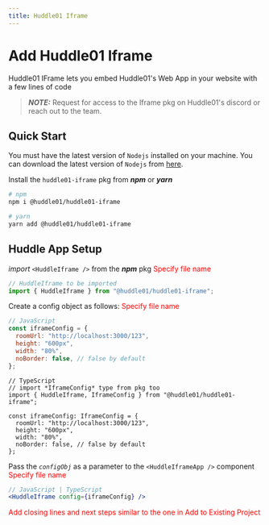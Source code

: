 ```yaml
---
title: Huddle01 Iframe
---
```


# Add Huddle01 Iframe

Huddle01 IFrame lets you embed Huddle01's Web App in your website with a few lines of code

> **_NOTE:_** Request for access to the Iframe pkg on Huddle01's discord or reach out to the team.

## Quick Start

You must have the latest version of `Nodejs` installed on your machine. You can download the latest version of `Nodejs` from [here](https://nodejs.org/en/download/).

Install the `huddle01-iframe` pkg from **_npm_** or **_yarn_**

```bash
# npm
npm i @huddle01/huddle01-iframe

# yarn
yarn add @huddle01/huddle01-iframe
```

## **Huddle App Setup**

_import_ `<HuddleIframe />` from the **_npm_** pkg <font color='red'> Specify file name</font>

```jsx
// HuddleIframe to be imported
import { HuddleIframe } from "@huddle01/huddle01-iframe";
```

Create a config object as follows: <font color='red'> Specify file name</font>

```jsx
// JavaScript
const iframeConfig = {
  roomUrl: "http://localhost:3000/123",
  height: "600px",
  width: "80%",
  noBorder: false, // false by default
};
```

```tsx
// TypeScript
// import *IframeConfig* type from pkg too
import { HuddleIframe, IframeConfig } from "@huddle01/huddle01-iframe";

const iframeConfig: IframeConfig = {
  roomUrl: "http://localhost:3000/123",
  height: "600px",
  width: "80%",
  noBorder: false, // false by default
};
```

Pass the _`configObj`_ as a parameter to the `<HuddleIframeApp />` component <font color='red'> Specify file name</font>

```jsx
// JavaScript | TypeScript
<HuddleIframe config={iframeConfig} />
```

<font color='red'> Add closing lines and next steps similar to the one in Add to Existing Project</font>

